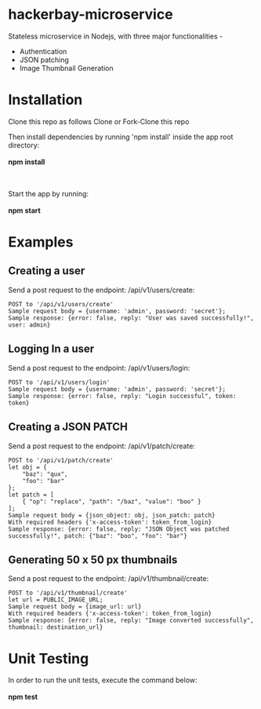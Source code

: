 # hackerbay-microservice
Stateless microservice in Nodejs, with three major functionalities -

- Authentication
- JSON patching
- Image Thumbnail Generation

# Installation
Clone this repo as follows
Clone or Fork-Clone this repo

Then install dependencies by running 'npm install' inside the app root directory: <br><br>
**npm install**

<br><br>
Start the app by running: <br><br>
**npm start**

# Examples
## Creating a user
Send a post request to the endpoint: /api/v1/users/create:<br>
```
POST to '/api/v1/users/create'
Sample request body = {username: 'admin', password: 'secret'};
Sample response: {error: false, reply: "User was saved successfully!", user: admin}
```

## Logging In a user
Send a post request to the endpoint: /api/v1/users/login:<br>
```
POST to '/api/v1/users/login'
Sample request body = {username: 'admin', password: 'secret'};
Sample response: {error: false, reply: "Login successful", token: token}
```

## Creating a JSON PATCH
Send a post request to the endpoint: /api/v1/patch/create:<br>
```
POST to '/api/v1/patch/create'
let obj = {
    "baz": "qux",
    "foo": "bar"
};
let patch = [
    { "op": "replace", "path": "/baz", "value": "boo" }
];
Sample request body = {json_object: obj, json_patch: patch}
With required headers {'x-access-token': token_from_login}
Sample response: {error: false, reply: "JSON Object was patched successfully!", patch: {"baz": "boo", "foo": "bar"}
```
## Generating 50 x 50 px thumbnails
Send a post request to the endpoint: /api/v1/thumbnail/create:<br>
```
POST to '/api/v1/thumbnail/create'
let url = PUBLIC_IMAGE_URL;
Sample request body = {image_url: url}
With required headers {'x-access-token': token_from_login}
Sample response: {error: false, reply: "Image converted successfully", thumbnail: destination_url}
```
# Unit Testing
In order to run the unit tests, execute the command below:<br><br>
**npm test**
